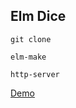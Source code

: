 Elm Dice
--------

`git clone`

`elm-make`

`http-server`

[Demo](https://rphansen91.github.io/elm-dice)

